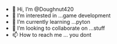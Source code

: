 - 👋 Hi, I’m @Doughnut420
- 👀 I’m interested in ...game development
- 🌱 I’m currently learning ...pyton
- 💞️ I’m looking to collaborate on ...stuff
- 📫 How to reach me ... you dont

<!---
Doughnut420/Doughnut420 is a ✨ special ✨ repository because its `README.md` (this file) appears on your GitHub profile.
You can click the Preview link to take a look at your changes.
--->
